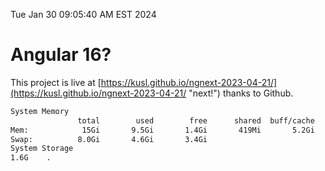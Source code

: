Tue Jan 30 09:05:40 AM EST 2024

# Angular 16?


This project is live at [https://kusl.github.io/ngnext-2023-04-21/](https://kusl.github.io/ngnext-2023-04-21/ "next!") thanks to Github.

```bash
System Memory
               total        used        free      shared  buff/cache   available
Mem:            15Gi       9.5Gi       1.4Gi       419Mi       5.2Gi       5.8Gi
Swap:          8.0Gi       4.6Gi       3.4Gi
System Storage
1.6G	.
